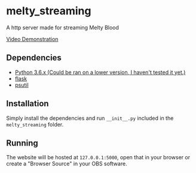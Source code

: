 # melty_streaming
A http server made for streaming Melty Blood

[Video Demonstration](https://www.youtube.com/watch?v=5g_8LMq0-JA)

## Dependencies
 - [Python 3.6.x (Could be ran on a lower version, I haven't tested it yet.)](https://www.python.org/downloads/release/python-395/)
 - [flask](https://pypi.org/project/flask/)
 - [psutil](https://pypi.org/project/psutil/)

## Installation
Simply install the dependencies and run `__init__.py` included in the `melty_streaming` folder.

## Running
The website will be hosted at ``127.0.0.1:5000``, open that in your browser or create a "Browser Source" in your OBS software.
